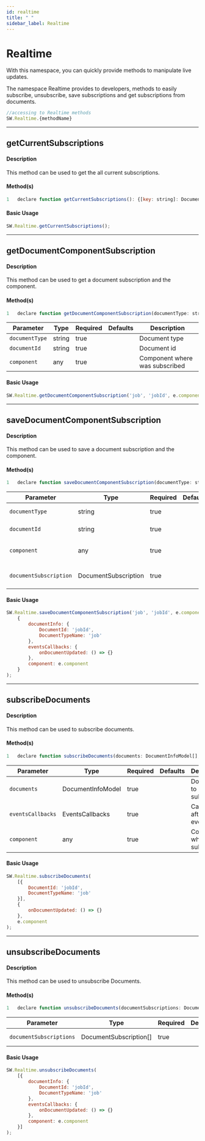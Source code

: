 ```yaml
---
id: realtime
title: " "
sidebar_label: Realtime
---
```


# Realtime

With this namespace, you can quickly provide methods to manipulate live updates.

The namespace Realtime provides to developers, methods to easily subscribe, unsubscribe, save subscriptions and get subscriptions from documents.

```javascript
//accessing to Realtime methods
SW.Realtime.{methodName}
```

---

## getCurrentSubscriptions

#### Description

This method can be used to get the all current subscriptions.

#### Method(s)

```javascript
1   declare function getCurrentSubscriptions(): {[key: string]: DocumentSubscription[]};
```

#### Basic Usage

```javascript
SW.Realtime.getCurrentSubscriptions();
```

---

## getDocumentComponentSubscription

#### Description

This method can be used to get a document subscription and the component.

#### Method(s)

```javascript
1   declare function getDocumentComponentSubscription(documentType: string, documentId: string, component: any)): DocumentComponentSubscription;
```

<table className="custom-table">
    <thead>
        <tr>
            <th>Parameter</th>
            <th>Type</th>
            <th>Required</th>
            <th>Defaults</th>
            <th>Description</th>
        </tr>
    </thead>
    <tbody>
         <tr className="selected">
            <td><code>documentType</code></td>
            <td>string</td>
            <td>true</td>
            <td></td>
            <td>Document type</td>
        </tr>
         <tr className="selected">
            <td><code>documentId</code></td>
            <td>string</td>
            <td>true</td>
            <td></td>
            <td>Document id</td>
        </tr>
        <tr className="selected">
            <td><code>component</code></td>
            <td>any</td>
            <td>true</td>
            <td></td>
            <td>Component where was subscribed</td>
        </tr>
    </tbody>
</table>

#### Basic Usage

```javascript
SW.Realtime.getDocumentComponentSubscription('job', 'jobId', e.component);
```

---

## saveDocumentComponentSubscription

#### Description

This method can be used to save a document subscription and the component.

#### Method(s)

```javascript
1   declare function saveDocumentComponentSubscription(documentType: string, documentId: string, component: any, documentSubscription: DocumentSubscription)): void;
```

<table className="custom-table">
    <thead>
        <tr>
            <th>Parameter</th>
            <th>Type</th>
            <th>Required</th>
            <th>Defaults</th>
            <th>Description</th>
        </tr>
    </thead>
    <tbody>
         <tr className="selected">
            <td><code>documentType</code></td>
            <td>string</td>
            <td>true</td>
            <td></td>
            <td>Document type</td>
        </tr>
         <tr className="selected">
            <td><code>documentId</code></td>
            <td>string</td>
            <td>true</td>
            <td></td>
            <td>Document id</td>
        </tr>
        <tr className="selected">
            <td><code>component</code></td>
            <td>any</td>
            <td>true</td>
            <td></td>
            <td>Component where was subscribed</td>
        </tr>
        <tr className="selected">
            <td><code>documentSubscription</code></td>
            <td>DocumentSubscription</td>
            <td>true</td>
            <td></td>
            <td>The document subscription</td>
        </tr>
    </tbody>
</table>

#### Basic Usage

```javascript
SW.Realtime.saveDocumentComponentSubscription('job', 'jobId', e.component, 
    {
        documentInfo: {
            DocumentId: 'jobId',
            DocumentTypeName: 'job'
        },
        eventsCallbacks: {
            onDocumentUpdated: () => {}
        },
        component: e.component
    }
);
```

---

## subscribeDocuments

#### Description

This method can be used to subscribe documents.

#### Method(s)

```javascript
1   declare function subscribeDocuments(documents: DocumentInfoModel[], eventsCallbacks: EventsCallbacks, component: any): Promise<DocumentSubscription[]>;
```

<table className="custom-table">
    <thead>
        <tr>
            <th>Parameter</th>
            <th>Type</th>
            <th>Required</th>
            <th>Defaults</th>
            <th>Description</th>
        </tr>
    </thead>
    <tbody>
         <tr className="selected">
            <td><code>documents</code></td>
            <td>DocumentInfoModel</td>
            <td>true</td>
            <td></td>
            <td>Documents to subscribe</td>
        </tr>
         <tr className="selected">
            <td><code>eventsCallbacks</code></td>
            <td>EventsCallbacks</td>
            <td>true</td>
            <td></td>
            <td>Callbacks after some events</td>
        </tr>
        <tr className="selected">
            <td><code>component</code></td>
            <td>any</td>
            <td>true</td>
            <td></td>
            <td>Component where is subscribed</td>
        </tr>
    </tbody>
</table>

#### Basic Usage

```javascript
SW.Realtime.subscribeDocuments(
    [{
        DocumentId: 'jobId', 
        DocumentTypeName: 'job'
    }],
    {
        onDocumentUpdated: () => {}
    },
    e.component
);
```

---

## unsubscribeDocuments

#### Description

This method can be used to unsubscribe Documents.

#### Method(s)

```javascript
1   declare function unsubscribeDocuments(documentSubscriptions: DocumentSubscription[]): Promise<any>;
```

<table className="custom-table">
    <thead>
        <tr>
            <th>Parameter</th>
            <th>Type</th>
            <th>Required</th>
            <th>Defaults</th>
            <th>Description</th>
        </tr>
    </thead>
    <tbody>
         <tr className="selected">
            <td><code>documentSubscriptions</code></td>
            <td>DocumentSubscription[]</td>
            <td>true</td>
            <td></td>
            <td>Documents subscriptions</td>
        </tr>
    </tbody>
</table>

#### Basic Usage

```javascript
SW.Realtime.unsubscribeDocuments(
    [{
        documentInfo: {
            DocumentId: 'jobId',
            DocumentTypeName: 'job'
        },
        eventsCallbacks: {
            onDocumentUpdated: () => {}
        },
        component: e.component
    }]
);
```